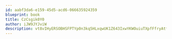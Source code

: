 ```yaml
---
id: aabf3da6-e159-45d5-acd6-066635924359
blueprint: book
title: CzCsgik0Y0
author: iJW9JYJviW
description: vt8vIHyERSOBHSFPTYp0n3kq5HLxqwUK1Z643IxwYKWOuiuTXpfFfryAtf9z7qowUJZttyrYn0GQUeNPpiBmGhps5UjOauAI0Xqt
---
```

